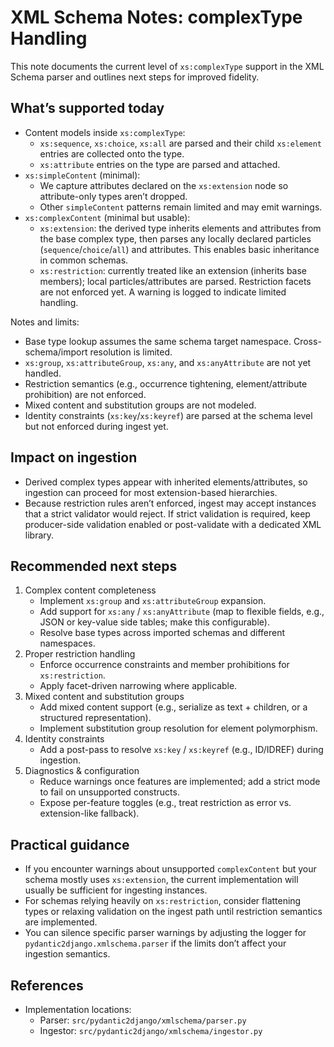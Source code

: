 # XML Schema Notes: complexType Handling

This note documents the current level of `xs:complexType` support in the XML Schema parser and outlines next steps for improved fidelity.

## What’s supported today

- Content models inside `xs:complexType`:
  - `xs:sequence`, `xs:choice`, `xs:all` are parsed and their child `xs:element` entries are collected onto the type.
  - `xs:attribute` entries on the type are parsed and attached.
- `xs:simpleContent` (minimal):
  - We capture attributes declared on the `xs:extension` node so attribute-only types aren’t dropped.
  - Other `simpleContent` patterns remain limited and may emit warnings.
- `xs:complexContent` (minimal but usable):
  - `xs:extension`: the derived type inherits elements and attributes from the base complex type, then parses any locally declared particles (`sequence`/`choice`/`all`) and attributes. This enables basic inheritance in common schemas.
  - `xs:restriction`: currently treated like an extension (inherits base members); local particles/attributes are parsed. Restriction facets are not enforced yet. A warning is logged to indicate limited handling.

Notes and limits:
- Base type lookup assumes the same schema target namespace. Cross-schema/import resolution is limited.
- `xs:group`, `xs:attributeGroup`, `xs:any`, and `xs:anyAttribute` are not yet handled.
- Restriction semantics (e.g., occurrence tightening, element/attribute prohibition) are not enforced.
- Mixed content and substitution groups are not modeled.
- Identity constraints (`xs:key`/`xs:keyref`) are parsed at the schema level but not enforced during ingest yet.

## Impact on ingestion

- Derived complex types appear with inherited elements/attributes, so ingestion can proceed for most extension-based hierarchies.
- Because restriction rules aren’t enforced, ingest may accept instances that a strict validator would reject. If strict validation is required, keep producer-side validation enabled or post-validate with a dedicated XML library.

## Recommended next steps

1. Complex content completeness
   - Implement `xs:group` and `xs:attributeGroup` expansion.
   - Add support for `xs:any` / `xs:anyAttribute` (map to flexible fields, e.g., JSON or key-value side tables; make this configurable).
   - Resolve base types across imported schemas and different namespaces.
2. Proper restriction handling
   - Enforce occurrence constraints and member prohibitions for `xs:restriction`.
   - Apply facet-driven narrowing where applicable.
3. Mixed content and substitution groups
   - Add mixed content support (e.g., serialize as text + children, or a structured representation).
   - Implement substitution group resolution for element polymorphism.
4. Identity constraints
   - Add a post-pass to resolve `xs:key` / `xs:keyref` (e.g., ID/IDREF) during ingestion.
5. Diagnostics & configuration
   - Reduce warnings once features are implemented; add a strict mode to fail on unsupported constructs.
   - Expose per-feature toggles (e.g., treat restriction as error vs. extension-like fallback).

## Practical guidance

- If you encounter warnings about unsupported `complexContent` but your schema mostly uses `xs:extension`, the current implementation will usually be sufficient for ingesting instances.
- For schemas relying heavily on `xs:restriction`, consider flattening types or relaxing validation on the ingest path until restriction semantics are implemented.
- You can silence specific parser warnings by adjusting the logger for `pydantic2django.xmlschema.parser` if the limits don’t affect your ingestion semantics.

## References

- Implementation locations:
  - Parser: `src/pydantic2django/xmlschema/parser.py`
  - Ingestor: `src/pydantic2django/xmlschema/ingestor.py`
